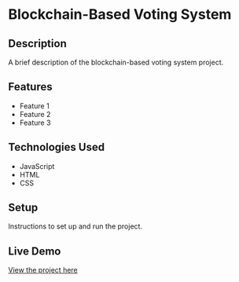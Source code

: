 # Blockchain-Based Voting System

## Description

A brief description of the blockchain-based voting system project.

## Features

- Feature 1
- Feature 2
- Feature 3

## Technologies Used

- JavaScript
- HTML
- CSS

## Setup

Instructions to set up and run the project.

## Live Demo

[View the project here](https://deepakkumar55.github.io/200-JAVASCRIPT-PROJECT/124-124-blockchain_based_voting_system/)
